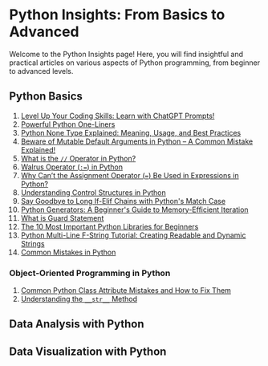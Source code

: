 # Python Insights: From Basics to Advanced

Welcome to the Python Insights page! Here, you will find insightful and practical articles on various aspects of Python programming, from beginner to advanced levels.

## Python Basics

1. [Level Up Your Coding Skills: Learn with ChatGPT Prompts!](prompt-learn-coding.md)
2. [Powerful Python One-Liners](python-one-liners.md)
3. [Python None Type Explained: Meaning, Usage, and Best Practices](none-type-explained.md)
4. [Beware of Mutable Default Arguments in Python – A Common Mistake Explained!](mutable-default-arguments.md)
5. [What is the `//` Operator in Python?](floor-division.md)
6. [Walrus Operator (`:=`) in Python](walrus-operator.md)
7. [Why Can’t the Assignment Operator (`=`) Be Used in Expressions in Python?](assignment-operator-exp.md)
8. [Understanding Control Structures in Python](control-structures-python.md)
9. [Say Goodbye to Long If-Elif Chains with Python's Match Case](match-case.md)
10. [Python Generators: A Beginner's Guide to Memory-Efficient Iteration](generators-in-python.md)
11. [What is Guard Statement](guard-statement.md)
12. [The 10 Most Important Python Libraries for Beginners](python-libraries.md)
13. [Python Multi-Line F-String Tutorial: Creating Readable and Dynamic Strings](fstring-dynamic.md)
14. [Common Mistakes in Python](common-mistakes-in-python.md)

### Object-Oriented Programming in Python

1. [Common Python Class Attribute Mistakes and How to Fix Them](common-class-mistake.md)
2. [Understanding the `__str__` Method](class-str-method.md)

## Data Analysis with Python

## Data Visualization with Python

<script async src="https://pagead2.googlesyndication.com/pagead/js/adsbygoogle.js?client=ca-pub-1602443888929206"
     crossorigin="anonymous"></script>
<ins class="adsbygoogle"
     style="display:block"
     data-ad-format="autorelaxed"
     data-ad-client="ca-pub-1602443888929206"
     data-ad-slot="7879511511"></ins>
<script>
     (adsbygoogle = window.adsbygoogle || []).push({});
</script>
